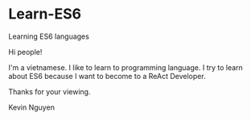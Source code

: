 # Learn-ES6
Learning ES6 languages

Hi people!

I'm a vietnamese. I like to learn to programming language. I try to learn about ES6 because I want to become to a ReAct Developer.

Thanks for your viewing.

Kevin Nguyen
